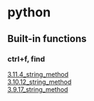# python
## Built-in functions
### ctrl+f, find 
[3.11.4_string_method](https://docs.python.org/ko/3/library/stdtypes.html)   
[3.10.12_string_method](https://docs.python.org/ko/3.10/library/stdtypes.html)  
[3.9.17_string_method](https://docs.python.org/ko/3.9/library/stdtypes.html)
